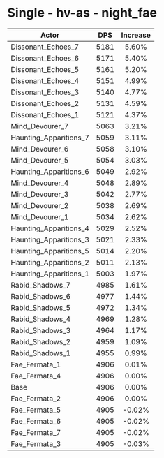 # Single - hv-as - night_fae
| Actor | DPS | Increase |
|---|:---:|:---:|
|Dissonant_Echoes_7|5181|5.60%|
|Dissonant_Echoes_6|5171|5.40%|
|Dissonant_Echoes_5|5161|5.20%|
|Dissonant_Echoes_4|5151|4.99%|
|Dissonant_Echoes_3|5140|4.77%|
|Dissonant_Echoes_2|5131|4.59%|
|Dissonant_Echoes_1|5121|4.37%|
|Mind_Devourer_7|5063|3.21%|
|Haunting_Apparitions_7|5059|3.11%|
|Mind_Devourer_6|5058|3.10%|
|Mind_Devourer_5|5054|3.03%|
|Haunting_Apparitions_6|5049|2.92%|
|Mind_Devourer_4|5048|2.89%|
|Mind_Devourer_3|5042|2.77%|
|Mind_Devourer_2|5038|2.69%|
|Mind_Devourer_1|5034|2.62%|
|Haunting_Apparitions_4|5029|2.52%|
|Haunting_Apparitions_3|5021|2.33%|
|Haunting_Apparitions_5|5014|2.20%|
|Haunting_Apparitions_2|5011|2.13%|
|Haunting_Apparitions_1|5003|1.97%|
|Rabid_Shadows_7|4985|1.61%|
|Rabid_Shadows_6|4977|1.44%|
|Rabid_Shadows_5|4972|1.34%|
|Rabid_Shadows_4|4969|1.28%|
|Rabid_Shadows_3|4964|1.17%|
|Rabid_Shadows_2|4959|1.09%|
|Rabid_Shadows_1|4955|0.99%|
|Fae_Fermata_1|4906|0.01%|
|Fae_Fermata_4|4906|0.00%|
|Base|4906|0.00%|
|Fae_Fermata_2|4906|0.00%|
|Fae_Fermata_5|4905|-0.02%|
|Fae_Fermata_6|4905|-0.02%|
|Fae_Fermata_7|4905|-0.02%|
|Fae_Fermata_3|4905|-0.03%|
